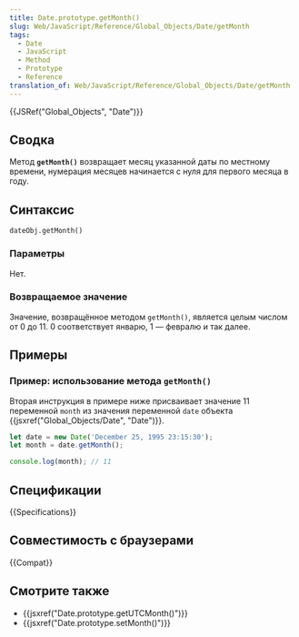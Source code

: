 ```yaml
---
title: Date.prototype.getMonth()
slug: Web/JavaScript/Reference/Global_Objects/Date/getMonth
tags:
  - Date
  - JavaScript
  - Method
  - Prototype
  - Reference
translation_of: Web/JavaScript/Reference/Global_Objects/Date/getMonth
---
```


{{JSRef("Global_Objects", "Date")}}

## Сводка

Метод **`getMonth()`** возвращает месяц указанной даты по местному времени, нумерация месяцев начинается с нуля для первого месяца в году.

## Синтаксис

```
dateObj.getMonth()
```

### Параметры

Нет.

### Возвращаемое значение

Значение, возвращённое методом `getMonth()`, является целым числом от 0 до 11. 0 соответствует январю, 1 — февралю и так далее.

## Примеры

### Пример: использование метода `getMonth()`

Вторая инструкция в примере ниже присваивает значение 11 переменной `month` из значения переменной `date` объекта {{jsxref("Global_Objects/Date", "Date")}}.

```js
let date = new Date('December 25, 1995 23:15:30');
let month = date.getMonth();

console.log(month); // 11
```

## Спецификации

{{Specifications}}

## Совместимость с браузерами

{{Compat}}

## Смотрите также

- {{jsxref("Date.prototype.getUTCMonth()")}}
- {{jsxref("Date.prototype.setMonth()")}}
